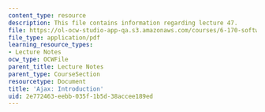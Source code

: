 ```yaml
---
content_type: resource
description: This file contains information regarding lecture 47.
file: https://ol-ocw-studio-app-qa.s3.amazonaws.com/courses/6-170-software-studio-spring-2013/2e772463eebb035f1b5d38accee189ed_MIT6_170S13_47-asyn-intro.pdf
file_type: application/pdf
learning_resource_types:
- Lecture Notes
ocw_type: OCWFile
parent_title: Lecture Notes
parent_type: CourseSection
resourcetype: Document
title: 'Ajax: Introduction'
uid: 2e772463-eebb-035f-1b5d-38accee189ed
---
```

